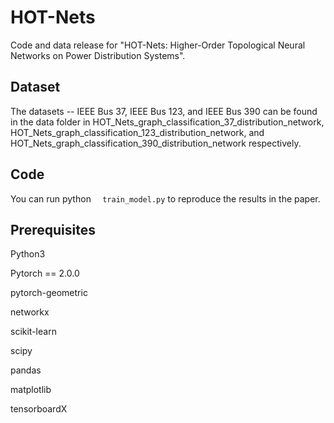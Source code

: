 # HOT-Nets

Code and data release for "HOT-Nets: Higher-Order Topological Neural Networks on Power Distribution Systems".

## Dataset
The datasets -- IEEE Bus 37, IEEE Bus 123, and IEEE Bus 390 can be found in the data folder in HOT_Nets_graph_classification_37_distribution_network, HOT_Nets_graph_classification_123_distribution_network, and HOT_Nets_graph_classification_390_distribution_network respectively.

## Code
You can run python ``` 
train_model.py``` 
to reproduce the results in the paper.

## Prerequisites
Python3

Pytorch == 2.0.0

pytorch-geometric

networkx

scikit-learn

scipy

pandas 

matplotlib

tensorboardX
